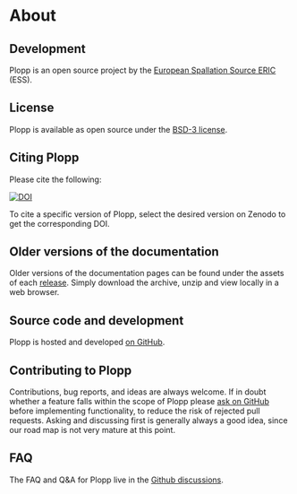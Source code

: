 # About

## Development

Plopp is an open source project by the [European Spallation Source ERIC](https://ess.eu/) (ESS).

## License

Plopp is available as open source under the [BSD-3 license](https://opensource.org/license/BSD-3-Clause).

## Citing Plopp

Please cite the following:

[![DOI](https://zenodo.org/badge/528859752.svg)](https://zenodo.org/badge/latestdoi/528859752)

To cite a specific version of Plopp, select the desired version on Zenodo to get the corresponding DOI.

## Older versions of the documentation

Older versions of the documentation pages can be found under the assets of each [release](https://github.com/scipp/plopp/releases).
Simply download the archive, unzip and view locally in a web browser.

## Source code and development

Plopp is hosted and developed [on GitHub](https://github.com/scipp/plopp).

## Contributing to Plopp

Contributions, bug reports, and ideas are always welcome.
If in doubt whether a feature falls within the scope of Plopp please [ask on GitHub](https://github.com/scipp/plopp/issues) before implementing functionality, to reduce the risk of rejected pull requests.
Asking and discussing first is generally always a good idea, since our road map is not very mature at this point.

## FAQ

The FAQ and Q&A for Plopp live in the [Github discussions](https://github.com/scipp/plopp/discussions/categories/q-a).
